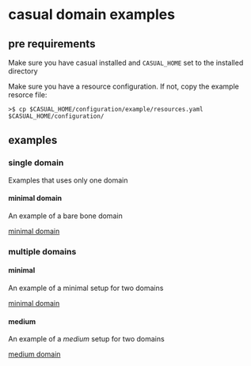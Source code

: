 
# casual domain examples

## pre requirements

Make sure you have casual installed and `CASUAL_HOME` set to the installed directory

Make sure you have a resource configuration. If not, copy the example resorce file:
    
    >$ cp $CASUAL_HOME/configuration/example/resources.yaml $CASUAL_HOME/configuration/
    
    

## examples

### single domain

Examples that uses only one domain

#### minimal domain
An example of a bare bone domain

[minimal domain]( single/minimal/minimal.md)


### multiple domains

#### minimal
An example of a minimal setup for two domains

[minimal domain]( multiple/minimal/minimal.md)


#### medium
An example of a _medium_ setup for two domains

[medium domain]( multiple/medium/minimal.md)
